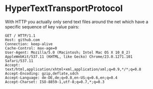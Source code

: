 # HyperTextTransportProtocol

With HTTP you actually only send text files around the net which have a specific sequence of key value pairs:

```
GET / HTTP/1.1
Host: github.com
Connection: keep-alive
Cache-Control: max-age=0
User-Agent: Mozilla/5.0 (Macintosh; Intel Mac OS X 10_8_2) AppleWebKit/537.11 (KHTML, like Gecko) Chrome/23.0.1271.101 Safari/537.11
Accept: text/html,application/xhtml+xml,application/xml;q=0.9,*/*;q=0.8
Accept-Encoding: gzip,deflate,sdch
Accept-Language: de-DE,de;q=0.8,en-US;q=0.6,en;q=0.4
Accept-Charset: ISO-8859-1,utf-8;q=0.7,*;q=0.3
```